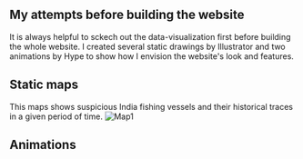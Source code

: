 ## My attempts before building the website
It is always helpful to sckech out the data-visualization first before building the whole website. I created several static drawings by Illustrator and two animations by Hype to show how I envision the website's look and features.

## Static maps
This maps shows suspicious India fishing vessels and their historical traces in a given period of time.
![Map1](http://i.imgur.com/JH81kNV.jpg)


## Animations
